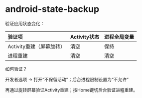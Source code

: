 # android-state-backup

验证应用状态变化：

| 验证项 | Activity状态 | 进程全局变量 |
|:---|:---|:---|
| Activity重建（屏幕旋转） | 清空 | 保持 |
| 进程重建 | 清空 | 清空 |

如何验证？

开发者选项 -> 打开“不保留活动”；后台进程限制设置为“不允许”

再通过旋转屏幕验证Activity重建；按Home键切后台验证进程重建。
